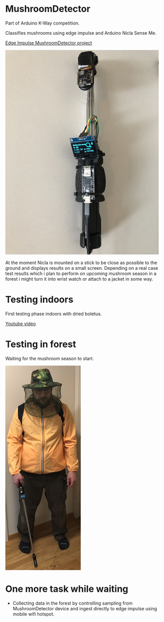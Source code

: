 # MushroomDetector

Part of Arduino K-Way competition.

Classifies mushrooms using edge impulse and Arduino Nicla Sense Me.

[Edge Impulse MushroomDetector project](https://studio.edgeimpulse.com/public/181268/latest)

![MushroomDetector](K-Way/IMG_5454_640x640.png)

At the moment Nicla is mounted on a stick to be close as possible to the ground and displays results on a small screen. 
Depending on a real case test results which i plan to perform on upcoming mushroom season in a forest i might turn it into wrist watch or attach to a jacket in some way.
# Testing indoors
First testing phase indoors with dried boletus.

[Youtube video](https://youtu.be/0asNCFFJP08)


# Testing in forest
Waiting for the mushroom season to start.

![Me preparing](K-Way/IMG_5496_640x640.png)

# One more task while waiting
* Collecting data in the forest by controlling sampling from MushroomDetector device and ingest directly to edge impulse using mobile wifi hotspot.
